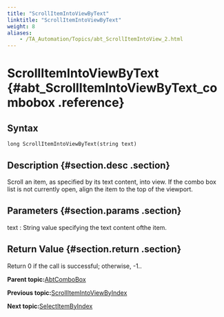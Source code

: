 ```yaml
--- 
title: "ScrollItemIntoViewByText"
linktitle: "ScrollItemIntoViewByText"
weight: 8
aliases: 
    - /TA_Automation/Topics/abt_ScrollItemIntoView_2.html
---
```

# ScrollItemIntoViewByText {#abt_ScrollItemIntoViewByText_combobox .reference}

## Syntax

`long ScrollItemIntoViewByText(string text)`

## Description {#section.desc .section}

Scroll an item, as specified by its text content, into view. If the combo box list is not currently open, align the item to the top of the viewport.

## Parameters {#section.params .section}

text
:   String value specifying the text content ofthe item.

## Return Value {#section.return .section}

Return 0 if the call is successful; otherwise, -1..

**Parent topic:**[AbtComboBox](../../TA_Automation/Topics/abt_AbtComboBox.html)

**Previous topic:**[ScrollItemIntoViewByIndex](../../TA_Automation/Topics/abt_ScrollItemIntoView_1.html)

**Next topic:**[SelectItemByIndex](../../TA_Automation/Topics/abt_SelectItemByIndex.html)

